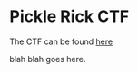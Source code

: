 # Pickle Rick CTF

The CTF can be found [here](https://tryhackme.com/room/picklerick)

blah blah goes here.
